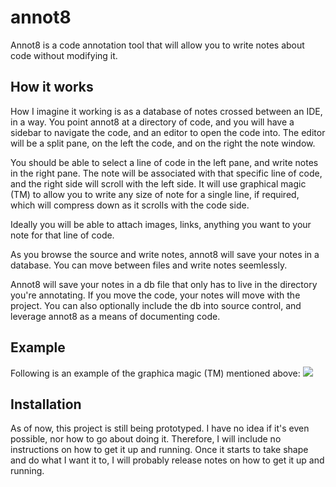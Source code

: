 annot8
======

Annot8 is a code annotation tool that will allow you to write notes about code without modifying it.

How it works
------------

How I imagine it working is as a database of notes crossed between an IDE, in a way.
You point annot8 at a directory of code, and you will have a sidebar to navigate the code, and an editor to open the
code into. The editor will be a split pane, on the left the code, and on the right the note window.

You should be able to select a line of code in the left pane, and write notes in the right pane. The note will be
associated with that specific line of code, and the right side will scroll with the left side. It will use graphical
magic (TM) to allow you to write any size of note for a single line, if required, which will compress down as it
scrolls with the code side.

Ideally you will be able to attach images, links, anything you want to your note for that line of code.

As you browse the source and write notes, annot8 will save your notes in a database. You can move between files and
write notes seemlessly.

Annot8 will save your notes in a db file that only has to live in the directory you're annotating. If you move the code,
your notes will move with the project. You can also optionally include the db into source control, and leverage annot8
as a means of documenting code.

Example
-------

Following is an example of the graphica magic (TM) mentioned above:
<img src="https://dl.dropboxusercontent.com/u/30857/annot8-idea.jpg" />

Installation
------------

As of now, this project is still being prototyped. I have no idea if it's even possible, nor how to go about doing it.
Therefore, I will include no instructions on how to get it up and running. Once it starts to take shape and do what I
want it to, I will probably release notes on how to get it up and running.
